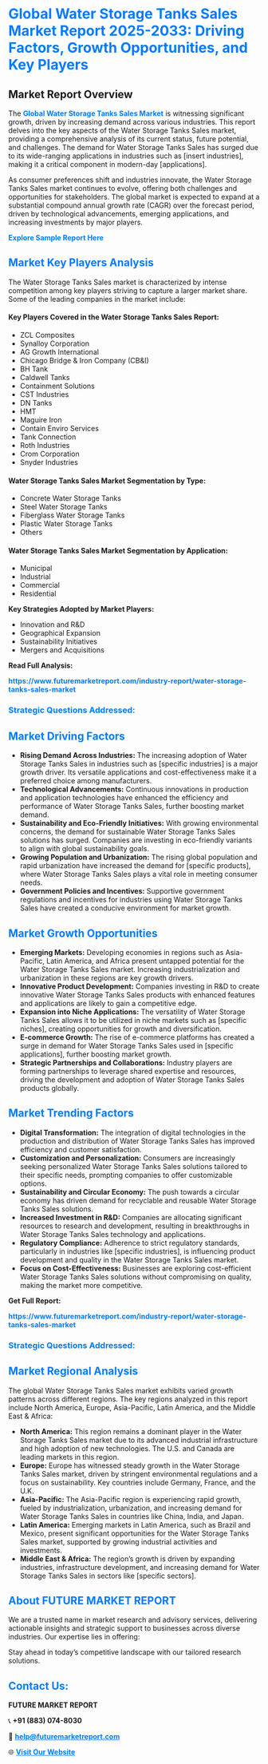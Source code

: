 <h1 style="color: #007BFF;">Global Water Storage Tanks Sales Market Report 2025-2033: Driving Factors, Growth Opportunities, and Key Players</h1>

<section id="overview">
<h2>Market Report Overview</h2>
<p>The <a href="https://www.futuremarketreport.com/industry-report/water-storage-tanks-sales-market" style="color: #007BFF; text-decoration: none;"><strong>Global Water Storage Tanks Sales Market</strong></a> is witnessing significant growth, driven by increasing demand across various industries. This report delves into the key aspects of the Water Storage Tanks Sales market, providing a comprehensive analysis of its current status, future potential, and challenges. The demand for Water Storage Tanks Sales has surged due to its wide-ranging applications in industries such as [insert industries], making it a critical component in modern-day [applications].</p>
<p>As consumer preferences shift and industries innovate, the Water Storage Tanks Sales market continues to evolve, offering both challenges and opportunities for stakeholders. The global market is expected to expand at a substantial compound annual growth rate (CAGR) over the forecast period, driven by technological advancements, emerging applications, and increasing investments by major players.</p>
</section>

<section id="overview">
<p><a href="https://www.futuremarketreport.com/request-sample/reportId=105322" style="color: #007BFF; text-decoration: none;"><strong>Explore Sample Report Here</strong></a></p>
</section>

<section id="key-players">
<h2 style="color: #007BFF;">Market Key Players Analysis</h2>
<p>The Water Storage Tanks Sales market is characterized by intense competition among key players striving to capture a larger market share. Some of the leading companies in the market include:</p>
<h4>Key Players Covered in the Water Storage Tanks Sales Report:</h4>
<ul><li>ZCL Composites</li><li>Synalloy Corporation</li><li>AG Growth International</li><li>Chicago Bridge &amp; Iron Company (CB&amp;I)</li><li>BH Tank</li><li>Caldwell Tanks</li><li>Containment Solutions</li><li>CST Industries</li><li>DN Tanks</li><li>HMT</li><li>Maguire Iron</li><li>Contain Enviro Services</li><li>Tank Connection</li><li>Roth Industries</li><li>Crom Corporation</li><li>Snyder Industries</li></ul>
<h4>Water Storage Tanks Sales Market Segmentation by Type:</h4>
<ul><li>Concrete Water Storage Tanks</li><li>Steel Water Storage Tanks</li><li>Fiberglass Water Storage Tanks</li><li>Plastic Water Storage Tanks</li><li>Others</li></ul>

<h4>Water Storage Tanks Sales Market Segmentation by Application:</h4>
<ul><li>Municipal</li><li>Industrial</li><li>Commercial</li><li>Residential</li></ul>
<p><strong>Key Strategies Adopted by Market Players:</strong></p>
<ul>
<li>Innovation and R&D</li>
<li>Geographical Expansion</li>
<li>Sustainability Initiatives</li>
<li>Mergers and Acquisitions</li>
</ul>
</section>

<section>
<p><strong>Read Full Analysis: </strong></p><a href="https://www.futuremarketreport.com/industry-report/water-storage-tanks-sales-market" style="color: #007BFF; text-decoration: none;"><strong>https://www.futuremarketreport.com/industry-report/water-storage-tanks-sales-market</strong></a>
<h3 style="color: #007BFF;">Strategic Questions Addressed:</h3>
</section>

<section id="driving-factors">
<h2 style="color: #007BFF;">Market Driving Factors</h2>
<ul>
<li><strong>Rising Demand Across Industries:</strong> The increasing adoption of Water Storage Tanks Sales in industries such as [specific industries] is a major growth driver. Its versatile applications and cost-effectiveness make it a preferred choice among manufacturers.</li>
<li><strong>Technological Advancements:</strong> Continuous innovations in production and application technologies have enhanced the efficiency and performance of Water Storage Tanks Sales, further boosting market demand.</li>
<li><strong>Sustainability and Eco-Friendly Initiatives:</strong> With growing environmental concerns, the demand for sustainable Water Storage Tanks Sales solutions has surged. Companies are investing in eco-friendly variants to align with global sustainability goals.</li>
<li><strong>Growing Population and Urbanization:</strong> The rising global population and rapid urbanization have increased the demand for [specific products], where Water Storage Tanks Sales plays a vital role in meeting consumer needs.</li>
<li><strong>Government Policies and Incentives:</strong> Supportive government regulations and incentives for industries using Water Storage Tanks Sales have created a conducive environment for market growth.</li>
</ul>
</section>

<section id="growth-opportunities">
<h2 style="color: #007BFF;">Market Growth Opportunities</h2>
<ul>
<li><strong>Emerging Markets:</strong> Developing economies in regions such as Asia-Pacific, Latin America, and Africa present untapped potential for the Water Storage Tanks Sales market. Increasing industrialization and urbanization in these regions are key growth drivers.</li>
<li><strong>Innovative Product Development:</strong> Companies investing in R&D to create innovative Water Storage Tanks Sales products with enhanced features and applications are likely to gain a competitive edge.</li>
<li><strong>Expansion into Niche Applications:</strong> The versatility of Water Storage Tanks Sales allows it to be utilized in niche markets such as [specific niches], creating opportunities for growth and diversification.</li>
<li><strong>E-commerce Growth:</strong> The rise of e-commerce platforms has created a surge in demand for Water Storage Tanks Sales used in [specific applications], further boosting market growth.</li>
<li><strong>Strategic Partnerships and Collaborations:</strong> Industry players are forming partnerships to leverage shared expertise and resources, driving the development and adoption of Water Storage Tanks Sales products globally.</li>
</ul>
</section>

<section id="trending-factors">
<h2 style="color: #007BFF;">Market Trending Factors</h2>
<ul>
<li><strong>Digital Transformation:</strong> The integration of digital technologies in the production and distribution of Water Storage Tanks Sales has improved efficiency and customer satisfaction.</li>
<li><strong>Customization and Personalization:</strong> Consumers are increasingly seeking personalized Water Storage Tanks Sales solutions tailored to their specific needs, prompting companies to offer customizable options.</li>
<li><strong>Sustainability and Circular Economy:</strong> The push towards a circular economy has driven demand for recyclable and reusable Water Storage Tanks Sales solutions.</li>
<li><strong>Increased Investment in R&D:</strong> Companies are allocating significant resources to research and development, resulting in breakthroughs in Water Storage Tanks Sales technology and applications.</li>
<li><strong>Regulatory Compliance:</strong> Adherence to strict regulatory standards, particularly in industries like [specific industries], is influencing product development and quality in the Water Storage Tanks Sales market.</li>
<li><strong>Focus on Cost-Effectiveness:</strong> Businesses are exploring cost-efficient Water Storage Tanks Sales solutions without compromising on quality, making the market more competitive.</li>
</ul>
</section>

<section>
<p><strong>Get Full Report: </strong></p><a href="https://www.futuremarketreport.com/industry-report/water-storage-tanks-sales-market" style="color: #007BFF; text-decoration: none;"><strong>https://www.futuremarketreport.com/industry-report/water-storage-tanks-sales-market</strong></a>
<h3 style="color: #007BFF;">Strategic Questions Addressed:</h3>
</section>


<section id="regional-analysis">
<h2 style="color: #007BFF;">Market Regional Analysis</h2>
<p>The global Water Storage Tanks Sales market exhibits varied growth patterns across different regions. The key regions analyzed in this report include North America, Europe, Asia-Pacific, Latin America, and the Middle East & Africa:</p>
<ul>
<li><strong>North America:</strong> This region remains a dominant player in the Water Storage Tanks Sales market due to its advanced industrial infrastructure and high adoption of new technologies. The U.S. and Canada are leading markets in this region.</li>
<li><strong>Europe:</strong> Europe has witnessed steady growth in the Water Storage Tanks Sales market, driven by stringent environmental regulations and a focus on sustainability. Key countries include Germany, France, and the U.K.</li>
<li><strong>Asia-Pacific:</strong> The Asia-Pacific region is experiencing rapid growth, fueled by industrialization, urbanization, and increasing demand for Water Storage Tanks Sales in countries like China, India, and Japan.</li>
<li><strong>Latin America:</strong> Emerging markets in Latin America, such as Brazil and Mexico, present significant opportunities for the Water Storage Tanks Sales market, supported by growing industrial activities and investments.</li>
<li><strong>Middle East & Africa:</strong> The region’s growth is driven by expanding industries, infrastructure development, and increasing demand for Water Storage Tanks Sales in sectors like [specific sectors].</li>
</ul>
</section>

<footer>
<h2 style="color: #007BFF;">About FUTURE MARKET REPORT</h2>
<p>We are a trusted name in market research and advisory services, delivering actionable insights and strategic support to businesses across diverse industries. Our expertise lies in offering:</p>

<p>Stay ahead in today’s competitive landscape with our tailored research solutions.</p>

<h2 style="color: #007BFF;">Contact Us:</h2>
<p><strong>FUTURE MARKET REPORT</strong></p>
<p>📞 <strong>+91 (883) 074-8030</strong></p>
<p>📧 <strong><a href="mailto:help@futuremarketreport.com" style="color: #007BFF;">help@futuremarketreport.com</a></strong></p>
<p>🌐 <strong><a href="https://www.futuremarketreport.com/" style="color: #007BFF;">Visit Our Website</a></strong></p>
</footer>